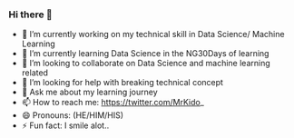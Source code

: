 ### Hi there 👋

- 🔭 I’m currently working on my technical skill in Data Science/ Machine Learning
- 🌱 I’m currently learning Data Science in the NG30Days of learning
- 👯 I’m looking to collaborate on Data Science and machine learning related
- 🤔 I’m looking for help with breaking technical concept
- 💬 Ask me about my learning journey
- 📫 How to reach me: https://twitter.com/MrKido_
- 😄 Pronouns: (HE/HIM/HIS)
- ⚡ Fun fact: I smile alot..
